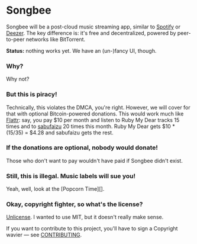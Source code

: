 # Songbee

Songbee will be a post-cloud music streaming app, similar
to [Spotify][] or [Deezer][]. The key difference is: it's free and
decentralized, powered by peer-to-peer networks like BitTorrent.

**Status:** nothing works yet. We have an (un-)fancy UI, though.


### Why?

Why not?

### But this is piracy!

Technically, this violates the DMCA, you're right. However, we will cover
for that with optional Bitcoin-powered donations. This would work much like
[Flattr][]: say, you pay $10 per month and listen to Ruby My Dear tracks
15 times and to [sabufaizu][] 20 times this month. Ruby My Dear gets
$10 * (15/35) = $4.28 and sabufaizu gets the rest.

### If the donations are optional, nobody would donate!

Those who don't want to pay wouldn't have paid if Songbee didn't exist.

### Still, this is illegal. Music labels will sue you!

Yeah, well, look at the [Popcorn Time][].

### Okay, copyright fighter, so what's the license?

[Unlicense][]. I wanted to use MIT, but it doesn't really make sense.

If you want to contribute to this project, you'll have to sign
a Copyright wavier — see [CONTRIBUTING](CONTRIBUTING.md).


[Spotify]: https://spotify.com/
[Deezer]: https://deezer.com/
[Flattr]: https://flattr.com/
[sabufaizu]: https://soundcloud.com/sabufaizu
[Unlicense]: http://unlicense.org/
